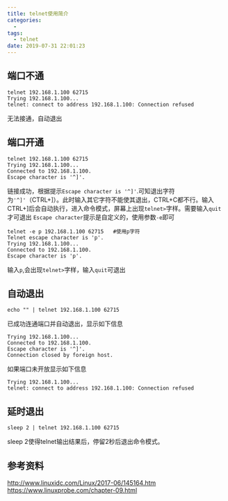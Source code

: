 ```yaml
---
title: telnet使用简介
categories:
  - 
tags:
  - telnet
date: 2019-07-31 22:01:23
---
```

## 端口不通
```
telnet 192.168.1.100 62715
Trying 192.168.1.100...
telnet: connect to address 192.168.1.100: Connection refused
```
无法接通，自动退出

## 端口开通
```
telnet 192.168.1.100 62715
Trying 192.168.1.100...
Connected to 192.168.1.100.
Escape character is '^]'.
```
链接成功，根据提示`Escape character is '^]'`.可知退出字符为`'^]'`（CTRL+]）。此时输入其它字符不能使其退出，CTRL+C都不行。输入CTRL+]后会自动执行，进入命令模式，屏幕上出现`telnet>`字样。需要输入`quit`才可退出
`Escape character`提示是自定义的，使用参数`-e`即可
```
telnet -e p 192.168.1.100 62715   #使用p字符
Telnet escape character is 'p'.
Trying 192.168.1.100...
Connected to 192.168.1.100.
Escape character is 'p'.
```
输入`p`,会出现`telnet>`字样，输入`quit`可退出

<!-- more -->

## 自动退出
```
echo "" | telnet 192.168.1.100 62715
```
已成功连通端口并自动退出，显示如下信息
```
Trying 192.168.1.100...
Connected to 192.168.1.100.
Escape character is '^]'.
Connection closed by foreign host.  
```
如果端口未开放显示如下信息
```
Trying 192.168.1.100...
telnet: connect to address 192.168.1.100: Connection refused
```

## 延时退出
```
sleep 2 | telnet 192.168.1.100 62715
```
sleep 2使得telnet输出结果后，停留2秒后退出命令模式。

## 参考资料
http://www.linuxidc.com/Linux/2017-06/145164.htm
https://www.linuxprobe.com/chapter-09.html